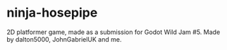 # ninja-hosepipe
2D platformer game, made as a submission for Godot Wild Jam #5. Made by dalton5000, JohnGabrielUK and me.
